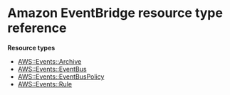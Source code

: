 # Amazon EventBridge resource type reference<a name="AWS_Events"></a>

**Resource types**
+ [AWS::Events::Archive](aws-resource-events-archive.md)
+ [AWS::Events::EventBus](aws-resource-events-eventbus.md)
+ [AWS::Events::EventBusPolicy](aws-resource-events-eventbuspolicy.md)
+ [AWS::Events::Rule](aws-resource-events-rule.md)